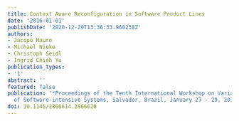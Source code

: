 ```yaml
---
title: Context Aware Reconfiguration in Software Product Lines
date: '2016-01-01'
publishDate: '2020-12-29T13:36:33.960238Z'
authors:
- Jacopo Mauro
- Michael Nieke
- Christoph Seidl
- Ingrid Chieh Yu
publication_types:
- '1'
abstract: ''
featured: false
publication: '*Proceedings of the Tenth International Workshop on Variability Modelling
  of Software-intensive Systems, Salvador, Brazil, January 27 - 29, 2016*'
doi: 10.1145/2866614.2866620
---
```



